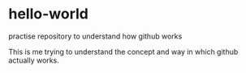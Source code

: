 # hello-world
practise repository to understand how github works

This is me trying to understand the concept and way in which github actually works.

